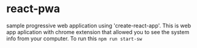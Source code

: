 # react-pwa
sample progressive web application using 'create-react-app'.
This is web app aplication with chrome extension that allowed you to see the system info from your computer.
To run this `npm run start-sw`
